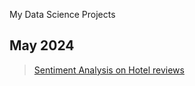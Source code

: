 My Data Science Projects


## May 2024
> [Sentiment Analysis on Hotel reviews](https://github.com/mayankwalia/My-Data-Science-Projects/blob/main/Sentiment%20Analysis/Sentiment_Analysis.ipynb)


